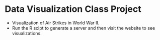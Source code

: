# Data Visualization Class Project
- Visualization of Air Strikes in World War II.
- Run the R scipt to generate a server and then visit the website to see visualizations.
